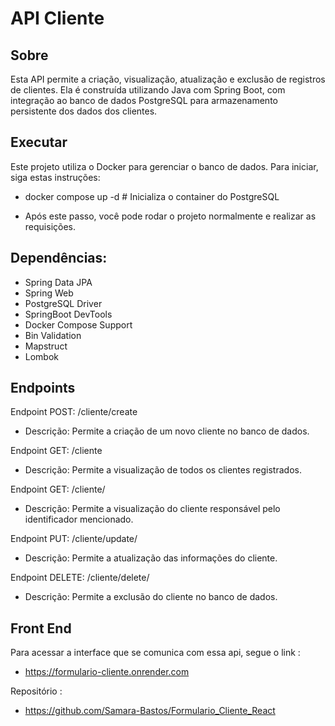 # API Cliente

## Sobre
Esta API permite a criação, visualização, atualização e exclusão de registros de clientes. Ela é construída utilizando Java com Spring Boot, com integração ao banco de dados PostgreSQL para armazenamento persistente dos dados dos clientes.

## Executar
Este projeto utiliza o Docker para gerenciar o banco de dados. Para iniciar, siga estas instruções:

- docker compose up -d # Inicializa o container do PostgreSQL

- Após este passo, você pode rodar o projeto normalmente e realizar as requisições.

 
## Dependências:
- Spring Data JPA
- Spring Web
- PostgreSQL Driver
- SpringBoot DevTools
- Docker Compose Support
- Bin Validation
- Mapstruct
- Lombok

## Endpoints

Endpoint POST: /cliente/create
- Descrição: Permite a criação de um novo cliente no banco de dados.

Endpoint GET: /cliente
- Descrição: Permite a visualização de todos os clientes registrados.

Endpoint GET: /cliente/
- Descrição: Permite a visualização do cliente responsável pelo identificador mencionado.

Endpoint PUT: /cliente/update/
- Descrição: Permite a atualização das informações do cliente.

Endpoint DELETE: /cliente/delete/
- Descrição: Permite a exclusão do cliente no banco de dados.

## Front End

Para acessar a interface que se comunica com essa api, segue o link :

- https://formulario-cliente.onrender.com

Repositório :

- https://github.com/Samara-Bastos/Formulario_Cliente_React